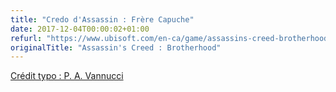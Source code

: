 ```yaml
---
title: "Credo d'Assassin : Frère Capuche"
date: 2017-12-04T00:00:02+01:00
refurl: "https://www.ubisoft.com/en-ca/game/assassins-creed-brotherhood/"
originalTitle: "Assassin's Creed : Brotherhood"
---
```


[Crédit typo : P. A. Vannucci](http://alphabetype.it/)

